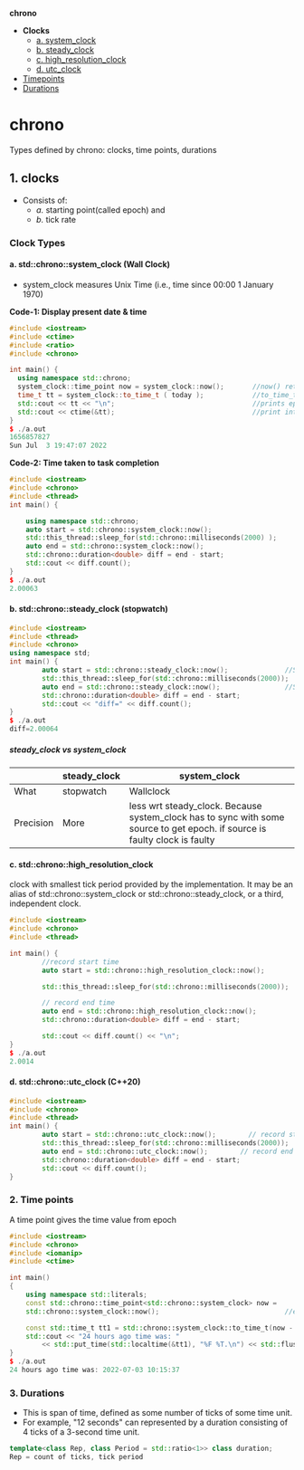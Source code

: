 **chrono**
- **Clocks**
  - [a. system_clock](#c1)
  - [b. steady_clock](#c2)
  - [c. high_resolution_clock](#c3)
  - [d. utc_clock](#c4)
- [Timepoints](#tp)
- [Durations](#dur)

# chrono
Types defined by chrono: clocks, time points, durations

## 1. clocks
- Consists of: 
  - _a._ starting point(called epoch) and 
  - _b._ tick rate

### Clock Types
<a name=c1></a>
#### a. std::chrono::system_clock (Wall Clock)
- system_clock measures Unix Time (i.e., time since 00:00 1 January 1970)

**Code-1: Display present date & time**
```cpp
#include <iostream>
#include <ctime>
#include <ratio>
#include <chrono>

int main() {
  using namespace std::chrono;
  system_clock::time_point now = system_clock::now();       //now() returns time point representing current time.
  time_t tt = system_clock::to_time_t ( today );            //to_time_t() returns epoch 1970
  std::cout << tt << "\n";                                  //prints epoch since 1970
  std::cout << ctime(&tt);                                  //print into human redable form
}
$ ./a.out 
1656857827
Sun Jul  3 19:47:07 2022
```
**Code-2: Time taken to task completion**
```cpp
#include <iostream>
#include <chrono>
#include <thread>
int main() {

    using namespace std::chrono;
    auto start = std::chrono::system_clock::now();
    std::this_thread::sleep_for(std::chrono::milliseconds(2000) );
    auto end = std::chrono::system_clock::now();
    std::chrono::duration<double> diff = end - start;
    std::cout << diff.count();
}
$ ./a.out
2.00063
```

<a name=c2></a>
#### b. std::chrono::steady_clock (stopwatch)
```cpp
#include <iostream>
#include <thread>
#include <chrono>
using namespace std;
int main() {
        auto start = std::chrono::steady_clock::now();              //Start stopwatch
        std::this_thread::sleep_for(std::chrono::milliseconds(2000));   //Run
        auto end = std::chrono::steady_clock::now();                //Stop stopwatch
        std::chrono::duration<double> diff = end - start;
        std::cout << "diff=" << diff.count();
}
$ ./a.out
diff=2.00064
```
##### steady_clock vs system_clock
||steady_clock|system_clock|
|---|---|---|
|What|stopwatch|Wallclock|
|Precision|More|less wrt steady_clock. Because system_clock has to sync with some source to get epoch. if source is faulty clock is faulty|

<a name=c3></a>
#### c. std::chrono::high_resolution_clock
clock with smallest tick period provided by the implementation. It may be an alias of std::chrono::system_clock or std::chrono::steady_clock, or a third, independent clock.
```cpp
#include <iostream>
#include <chrono>
#include <thread>

int main() {
        //record start time
        auto start = std::chrono::high_resolution_clock::now();

        std::this_thread::sleep_for(std::chrono::milliseconds(2000));

        // record end time
        auto end = std::chrono::high_resolution_clock::now();
        std::chrono::duration<double> diff = end - start;

        std::cout << diff.count() << "\n";
}
$ ./a.out
2.0014
```

<a name=c4></a>
#### d. std::chrono::utc_clock (C++20)
```cpp
#include <iostream>
#include <chrono>
#include <thread>
int main() {
        auto start = std::chrono::utc_clock::now();        // record start time
        std::this_thread::sleep_for(std::chrono::milliseconds(2000));        // do some work
        auto end = std::chrono::utc_clock::now();        // record end time
        std::chrono::duration<double> diff = end - start;
        std::cout << diff.count();
}
```

<a name=tp></a>
### 2. Time points
A time point gives the time value from epoch
```cpp
#include <iostream>
#include <chrono>
#include <iomanip>
#include <ctime>

int main()
{
    using namespace std::literals;
    const std::chrono::time_point<std::chrono::system_clock> now =
    std::chrono::system_clock::now();                               //epoch

    const std::time_t tt1 = std::chrono::system_clock::to_time_t(now - 24h);    //timepoint
    std::cout << "24 hours ago time was: "
        << std::put_time(std::localtime(&tt1), "%F %T.\n") << std::flush;
}
$ ./a.out
24 hours ago time was: 2022-07-03 10:15:37
```

<a name=dur></a>
### 3. Durations
- This is span of time, defined as some number of ticks of some time unit.
- For example, "12 seconds" can represented by a duration consisting of 4 ticks of a 3-second time unit.
```cpp
template<class Rep, class Period = std::ratio<1>> class duration;
Rep = count of ticks, tick period
```
